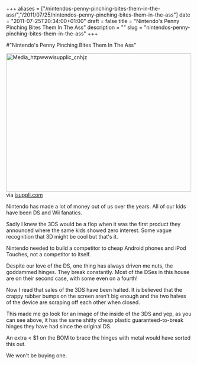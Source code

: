 +++
aliases = ["/nintendos-penny-pinching-bites-them-in-the-ass/","/2011/07/25/nintendos-penny-pinching-bites-them-in-the-ass"]
date = "2011-07-25T20:34:00+01:00"
draft = false
title = "Nintendo's Penny Pinching Bites Them In The Ass"
description = ""
slug = "nintendos-penny-pinching-bites-them-in-the-ass"
+++

#"Nintendo's Penny Pinching Bites Them In The Ass"


 <div class="posterous_bookmarklet_entry"><div class='p_embed p_image_embed'>
<a href="http://getfile8.posterous.com/getfile/files.posterous.com/conoroneill/nhouCwfGiFDJixnvAFebqgJzlzvufCtzEayBcmmuaypiplbdxwycwmcolloF/media_httpwwwisupplic_CnHjz.jpg.scaled1000.jpg"><img alt="Media_httpwwwisupplic_cnhjz" height="375" src="http://getfile8.posterous.com/getfile/files.posterous.com/conoroneill/nhouCwfGiFDJixnvAFebqgJzlzvufCtzEayBcmmuaypiplbdxwycwmcolloF/media_httpwwwisupplic_CnHjz.jpg.scaled500.jpg" width="500" /></a>
</div>

<div class="posterous_quote_citation">via <a href="http://www.isuppli.com/PublishingImages/Press%20Releases/Nintendo_3DS_Exploded.JPG">isuppli.com</a></div>
<p>Nintendo has made a lot of money out of us over the years. All of our kids have been DS and Wii fanatics.</p>
<p>Sadly I knew the 3DS would be a flop when it was the first product they announced where the same kids showed zero interest. Some vague recognition that 3D might be cool but that's it.</p>
<p>Nintendo needed to build a competitor to cheap Android phones and iPod Touches, not a competitor to itself.</p>
<p>Despite our love of the DS, one thing has always driven me nuts, the goddammed hinges. They break constantly. Most of the DSes in this house are on their second case, with some even on a fourth!</p>
<p>Now I read that sales of the 3DS have been halted. It is believed that the crappy rubber bumps on the screen aren't big enough and the two halves of the device are scraping off each other when closed.</p>
<p>This made me go look for an image of the inside of the 3DS and yep, as you can see above, it has the same shitty cheap plastic guaranteed-to-break hinges they have had since the original DS.</p>
<p>An extra &lt; $1 on the BOM to brace the hinges with metal would have sorted this out.</p>
<p>We won't be buying one.</p>
</div>
 